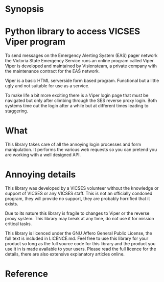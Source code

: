 # Synopsis



# Python library to access VICSES Viper program

To send messages on the Emergency Alerting System (EAS) pager network the
Victoria State Emergency Service runs an online program called Viper.
Viper is developed and maintained by Visionsteam, a private company with
the maintenance contract for the EAS network.

Viper is a basic HTML serverside form based program. Functional but a little
ugly and not suitable for use as a service.

To make life a bit more exciting there is a Viper login page that must be navigated but only after climbing through the SES reverse proxy login. Both systems time out the login after a while but at different times leading to staggering.

# What

This library takes care of all the annoying login processes and form manipulation. It performs the various web requests so you can pretend you are working with a well designed API.

# Annoying details

This library was developed by a VICSES volunteer without the knowledge or support of VICSES or any VICSES staff. This is not an officially condoned program, they will provide no support, they are probably horrified that it exists.

Due to its nature this library is fragile to changes to Viper or the reverse proxy system. This library may break at any time, do not use it for mission critical tasks.

This library is licenced under the GNU Affero General Public License, the full text is included in LICENCE.md.  Feel free to use this library for your product so long as the full source code for this library and the product you use it in is made available to your users.  Please read the full licence for the details, there are also extensive explanatory articles online.

# Reference


